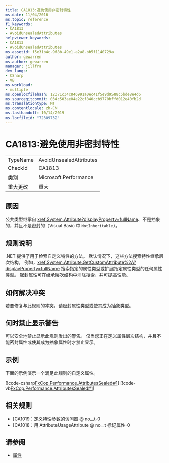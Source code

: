 ```yaml
---
title: CA1813:避免使用非密封特性
ms.date: 11/04/2016
ms.topic: reference
f1_keywords:
- CA1813
- AvoidUnsealedAttributes
helpviewer_keywords:
- CA1813
- AvoidUnsealedAttributes
ms.assetid: f5e31b4c-9f8b-49e1-a2a8-bb5f1140729a
author: gewarren
ms.author: gewarren
manager: jillfra
dev_langs:
- CSharp
- VB
ms.workload:
- multiple
ms.openlocfilehash: 12371c34c846991a0ec41f5e9d9588c5bde8e4d6
ms.sourcegitcommit: 034c503ae04e22cf840ccb9770bffd012e40fb2d
ms.translationtype: MT
ms.contentlocale: zh-CN
ms.lasthandoff: 10/14/2019
ms.locfileid: "72309732"
---
```

# <a name="ca1813-avoid-unsealed-attributes"></a>CA1813:避免使用非密封特性

|||
|-|-|
|TypeName|AvoidUnsealedAttributes|
|CheckId|CA1813|
|类别|Microsoft.Performance|
|重大更改|重大|

## <a name="cause"></a>原因

公共类型继承自 <xref:System.Attribute?displayProperty=fullName>、不是抽象的，并且不是密封的（Visual Basic 中 `NotInheritable`）。

## <a name="rule-description"></a>规则说明

.NET 提供了用于检索自定义特性的方法。 默认情况下，这些方法搜索特性继承层次结构。 例如，<xref:System.Attribute.GetCustomAttribute%2A?displayProperty=fullName> 搜索指定的属性类型或扩展指定属性类型的任何属性类型。 密封属性可在继承层次结构中消除搜索，并可提高性能。

## <a name="how-to-fix-violations"></a>如何解决冲突

若要修复与此规则的冲突，请密封属性类型或使其成为抽象类型。

## <a name="when-to-suppress-warnings"></a>何时禁止显示警告

可以安全地禁止显示此规则发出的警告。 仅当您正在定义属性层次结构，并且不能密封属性或使其成为抽象属性时才禁止显示。

## <a name="example"></a>示例

下面的示例演示一个满足此规则的自定义属性。

[!code-csharp[FxCop.Performance.AttributesSealed#1](../code-quality/codesnippet/CSharp/ca1813-avoid-unsealed-attributes_1.cs)]
[!code-vb[FxCop.Performance.AttributesSealed#1](../code-quality/codesnippet/VisualBasic/ca1813-avoid-unsealed-attributes_1.vb)]

## <a name="related-rules"></a>相关规则

- [CA1019：定义特性参数的访问器 @ no__t-0
- [CA1018：用 AttributeUsageAttribute @ no__t 标记属性-0

## <a name="see-also"></a>请参阅

- [属性](/dotnet/standard/design-guidelines/attributes)